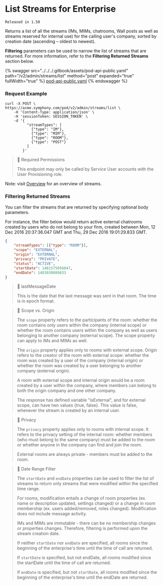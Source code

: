 # List Streams for Enterprise

`Released in 1.50`

Returns a list of all the streams (IMs, MIMs, chatrooms, Wall posts as well as streams reserved for internal use) for the calling user's company, sorted by creation date (ascending – oldest to newest).&#x20;

**Filtering** parameters can be used to narrow the list of streams that are returned. For more information, refer to the **Filtering Returned Streams** section below.

{% swagger src="../../../.gitbook/assets/pod-api-public.yaml" path="/v2/admin/streams/list" method="post" expanded="true" fullWidth="true" %}
[pod-api-public.yaml](../../../.gitbook/assets/pod-api-public.yaml)
{% endswagger %}

### Request Example

```curl
curl -X POST \
https://acme.symphony.com/pod/v2/admin/streams/list \
    -H 'Content-Type: application/json' \ 
    -H 'sessionToken: SESSION_TOKEN' \ 
    -d '{
          "streamTypes": [
            {"type": "IM"},
            {"type": "MIM"},
            {"type": "ROOM"},
            {"type": "POST"}
          ]
        }'
```

> 🚧 Required Permissions
>
> This endpoint may only be called by Service User accounts with the User Provisioning role.

Note: visit [Overview](https://docs.developers.symphony.com/building-bots-on-symphony/datafeed/overview-of-streams) for an overview of streams.

### Filtering Returned Streams

You can filter the streams that are returned by specifying optional body parameters.

For instance, the filter below would return active external chatrooms created by users who do not belong to your firm, created between Mon, 12 Dec 2016 20:37:36.047 GMT and Thu, 29 Dec 2016 19:01:29.833 GMT.

```json
{
	"streamTypes": [{"type": "ROOM"}],
	"scope": "EXTERNAL",
	"origin": "EXTERNAL",
	"privacy": "PRIVATE",
	"status": "ACTIVE",
	"startDate": 1481575056047,
	"endDate": 1483038089833
}
```

> 📘 lastMessageDate
>
> This is the date that the last message was sent in that room. The time is in epoch format.

> 📘 Scope vs. Origin
>
> The `scope` property refers to the participants of the room: whether the room contains only users within the company (internal scope) or whether the room contains users within the company as well as users belonging to another company (external scope). The scope property can apply to IMs and MIMs as well.
>
> The `origin` property applies only to rooms with external scope. Origin refers to the creator of the room with external scope: whether the room was created by a user of the company (internal origin) or whether the room was created by a user belonging to another company (external origin).
>
> A room with external scope and internal origin would be a room created by a user within the company, where members can belong to both the origin company and one other company.
>
> The response has defined variable "isExternal", and for external scope, can have two values {true, false}. This value is false, whenever the stream is created by an internal user.

> 📘 Privacy
>
> The `privacy` property applies only to rooms with internal scope. It refers to the privacy setting of the internal room: whether members (who must belong to the same company) must be added to the room or whether anyone in the company can find and join the room.
>
> External rooms are always private - members must be added to the room.

> 📘 Date Range Filter
>
> The `startDate` and `endDate` properties can be used to filter the list of streams to return only streams that were modified within the specified time range.
>
> For rooms, modification entails a change of room properties (ex. name or description updated, settings changed) or a change in room membership (ex. users added/removed, roles changed). Modification does not include message activity.
>
> IMs and MIMs are immutable - there can be no membership changes or properties changes. Therefore, filtering is performed upon the stream creation date.
>
> If neither `startDate` nor `endDate` are specified, all rooms since the beginning of the enterprise's time until the time of call are returned.
>
> If `startDate` is specified, but not endDate, all rooms modified since the startDate until the time of call are returned.
>
> If `endDate` is specified, but not `startDate`, all rooms modified since the beginning of the enterprise's time until the endDate are returned.
